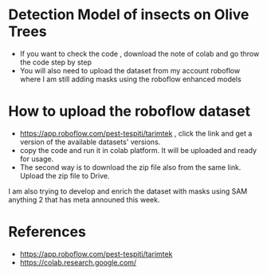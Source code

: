 



# Detection Model of insects on Olive Trees 

- If you want to check the code , download the note of colab and go throw the code step by step 
- You will also need to upload the dataset from my account roboflow  where I am still adding masks using the roboflow enhanced models 


# How to upload the roboflow dataset 
- https://app.roboflow.com/pest-tespiti/tarimtek , click the link  and get a version of the available datasets' versions.
- copy the code and run it in colab platform. It will be uploaded and ready for usage. 
- The second way is to download the zip file also from the same link. Upload the zip file to Drive.


I am also trying to develop and enrich the dataset with masks using SAM anything 2 that has meta announed this week. 

# References 

 - https://app.roboflow.com/pest-tespiti/tarimtek
 - https://colab.research.google.com/
